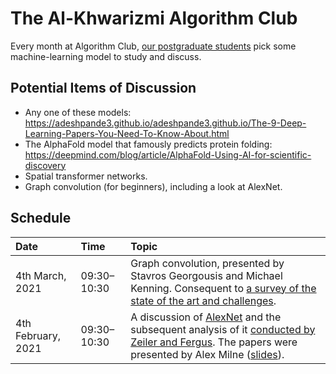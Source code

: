 # The Al-Khwarizmi Algorithm Club

Every month at Algorithm Club, [our postgraduate students](http://csvision.swansea.ac.uk/index.php?n=Site.People#pgr) pick some machine-learning model to study and discuss.

## Potential Items of Discussion

* Any one of these models: https://adeshpande3.github.io/adeshpande3.github.io/The-9-Deep-Learning-Papers-You-Need-To-Know-About.html
* The AlphaFold model that famously predicts protein folding: https://deepmind.com/blog/article/AlphaFold-Using-AI-for-scientific-discovery
* Spatial transformer networks.
* Graph convolution (for beginners), including a look at AlexNet.

## Schedule

|Date|Time|Topic|
|:---|:---|:----|
4th March, 2021 | 09:30&ndash;10:30 | Graph convolution, presented by Stavros Georgousis and Michael Kenning. Consequent to [a survey of the state of the art and challenges](https://doi.org/10.1109/ACCESS.2021.3055280).
4th February, 2021 | 09:30&ndash;10:30 | A discussion of [AlexNet](https://papers.nips.cc/paper/4824-imagenet-classification-with-deep-convolutional-neural-networks.pdf) and the subsequent analysis of it [conducted by Zeiler and Fergus](https://arxiv.org/pdf/1311.2901v3.pdf). The papers were presented by Alex Milne ([slides](docs/Algorithm%20Club/CNNs_Alex.pptx)).